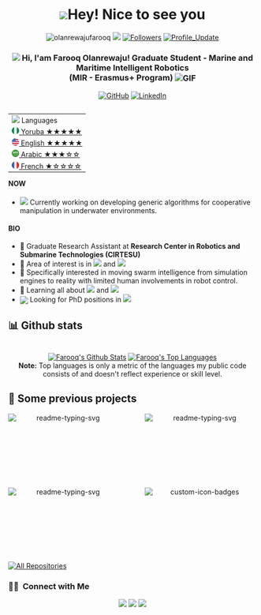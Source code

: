 <h1 align="center"> <img src="https://emojis.slackmojis.com/emojis/images/1531849430/4246/blob-sunglasses.gif?1531849430" width="36"/>Hey! Nice to see you </h1>

<p align="center"> 
    <img src="https://komarev.com/ghpvc/?username=olanrewajufarooq" alt="olanrewajufarooq"/> 
    <a href="https://github.com/olanrewajufarooq/olanrewajufarooq/pulse" alt="Activity"><img src="https://img.shields.io/github/commit-activity/m/olanrewajufarooq/olanrewajufarooq" /></a>
    <a href="https://github.com/olanrewajufarooq?tab=followers"><img alt="Followers" src="https://img.shields.io/github/followers/olanrewajufarooq?color=4C1&logo=github"></a>
    <a href="https://github.com/olanrewajufarooq/olanrewajufarooq" target="_blank"><img alt="Profile_Update" src="https://img.shields.io/github/last-commit/olanrewajufarooq/olanrewajufarooq?label=Profile%20update&style=fflat-square"></a>
</p> 


<h3 align="center"> 
    <img src="https://media.giphy.com/media/hvRJCLFzcasrR4ia7z/giphy.gif" width="21"></a> Hi, I'am Farooq Olanrewaju! Graduate Student - Marine and Maritime Intelligent Robotics <br> (MIR - Erasmus+ Program) <img align="center" alt="GIF" width="30"  src="https://media.giphy.com/media/H6KusZ8pzxtyymblnE/giphy.gif" width="36"/>
</h3> 

<p align="center">   

</p> 
<p align="center"> 
    <a href="https://github.com/olanrewajufarooq" target="_blank"><img alt="GitHub" src="https://img.shields.io/badge/-@olanrewajufarooq-181717?style=flat-square&logo=GitHub&logoColor=white"></a>
    <a href="https://www.linkedin.com/in/olanrewajufarooq" target="_blank"><img alt="LinkedIn" src="https://img.shields.io/badge/-olanrewajufarooq-0077B5?style=flat-square&logo=Linkedin&logoColor=white"></a>
    <!-- <a href="https://www.researchgate.net/profile/Milan-Parmar" target="_blank"><img alt="ResearchGate" src="https://img.shields.io/badge/-Milaan&#8208;Parmar-00CCBB?style=flat-square&logo=ResearchGate&logoColor=white"></a> -->
    <!-- <a href="https://orcid.org/0000-0002-7596-407X" target="_blank"><img alt="ORCID" src="https://img.shields.io/badge/-0000&#8208;0002&#8208;7596&#8208;407X-A6CE39?style=flat-square&logo=ORCID&logoColor=white"></a> -->
    <!-- <a href="https://publons.com/researcher/3190369/milan-parmar" target="_blank"><img alt="publons" src="https://img.shields.io/badge/-Milan Parmar-336699?style=flat-square&logo=PUBLONS&logoColor=white"></a> -->
    <!-- <a href="https://scholar.google.com/citations?user=TV396CYAAAAJ&hl=en" target="_blank"><img alt="GoogleScholar" src="https://img.shields.io/badge/-Milan Parmar-4885ED?style=flat-square&logo=Google-Scholar&logoColor=white"></a> -->
    <!-- <img alt="WeChat" src="https://img.shields.io/badge/-milaanparmar9-4C1?style=flat-square&logo=wechat&logoColor=white"></a> -->
    <!-- <img alt="Skype" src="https://img.shields.io/badge/milaan.09-blue?flat-square&logo=skype&logoColor=white"></a> -->
</p> 


<table align="right">
    <tr><td><img src="https://github.com/milaan9/milaan9/blob/main/3898082.svg" width="25"> Languages</a></td></tr>
    <tr><td><a href="README.md"><img src="https://github.com/olanrewajufarooq/olanrewajufarooq/blob/main/icons/NGR.png" height="15"> Yoruba ★★★★★</a></td></tr>
    <tr><td><a href="README.md"><img src="https://github.com/olanrewajufarooq/olanrewajufarooq/blob/main/icons/ENG.png" height="15"> English ★★★★★</a></td></tr>
    <tr><td><a href="README_pt.md"><img src="https://github.com/olanrewajufarooq/olanrewajufarooq/blob/main/icons/KSA.png" height="15"> Arabic ★★★☆☆</a></td></tr>
    <tr><td><a href="README_pt.md"><img src="https://github.com/olanrewajufarooq/olanrewajufarooq/blob/main/icons/FRA.png" height="15"> French ★☆☆☆☆</a></td></tr>
</table>

#### NOW
- <img src="https://github.com/TheDudeThatCode/TheDudeThatCode/blob/master/Assets/Developer.gif" width="28"> Currently working on developing generic algorithms for cooperative manipulation in underwater environments.

#### BIO

- 🏢 Graduate Research Assistant at **Research Center in Robotics and Submarine Technologies (CIRTESU)**
- 🔭 Area of interest is in <img src="https://img.shields.io/badge/Multi-Robot Systems-green"> and <img src="https://img.shields.io/badge/Swarm Intelligence-blue">
- 🎯 Specifically interested in moving swarm intelligence from simulation engines to reality with limited human involvements in robot control.
- 🌱 Learning all about <img src="https://img.shields.io/badge/Robot Modelling and Control-brown"> and <img src="https://img.shields.io/badge/AI in Robotics-008080">
- <img align ='center' width ='27' src='https://media.giphy.com/media/LnQjpWaON8nhr21vNW/giphy.gif'> Looking for PhD positions in <img src="https://img.shields.io/badge/Robotics in Complex Environments-red">

<!-- GitHub stats section -->

## 📊 Github stats

<!-- Bassed on: https://github.com/anuraghazra/github-readme-stats -->
<p align="center">
  <br/>
  <a href="https://github.com/olanrewajufarooq/olanrewajufarooq"><img alt="Farooq's Github Stats" src="https://github-readme-stats.vercel.app/api/?username=olanrewajufarooq&show_icons=true&count_private=true&theme=react&bg_color=1F222E&title_color=7cebf5&icon_color=2d7de4&show_icons=true&border_color=7cebf5&border_radius=10" height="192px"/></a>
  <a href="https://github.com/olanrewajufarooq/olanrewajufarooq"><img alt="Farooq's Top Languages" src="https://github-readme-stats.vercel.app/api/top-langs/?username=olanrewajufarooq&langs_count=6&layout=compact&theme=react&bg_color=1F222E&title_color=7cebf5&icon_color=2d7de4&show_icons=true&border_color=7cebf5&border_radius=10" height="192px"/></a>
  <br/>
  <b>Note:</b> Top languages is only a metric of the languages my public code consists of and doesn't reflect experience or skill level.
</p>

<!-- Projects section -->

## 📘 Some previous projects

<!-- Bassed on: Repo info cards - https://github.com/anuraghazra/github-readme-stats -->
<p align="center">
  <p style="widht: 100%;" align="center">
    <a href="https://github.com/olanrewajufarooq/OceanographyAnalysis"><img align="left" width="45%" height="150px" src="https://github-readme-stats.vercel.app/api/pin/?username=olanrewajufarooq&repo=OceanographyAnalysis&bg_color=1F222E&title_color=7cebf5&icon_color=2d7de4&theme=react&border_color=7cebf5&border_radius=10&show_icons=true" alt="readme-typing-svg"></a>
    <a href="https://github.com/olanrewajufarooq/BlueROVCompetition"><img align="right" width="45%" height="150px" src="https://github-readme-stats.vercel.app/api/pin/?username=olanrewajufarooq&repo=BlueROVCompetition&bg_color=1F222E&title_color=7cebf5&icon_color=2d7de4&theme=react&border_color=7cebf5&border_radius=10&show_icons=true" alt="readme-typing-svg"></a>
  </p>
  <p align="center">&#8192;</p>
  <p style="widht: 100%;" align="center">
    <a href="https://github.com/olanrewajufarooq/FlexibleArmControl"><img align="left" width="45%" height="150px" src="https://github-readme-stats.vercel.app/api/pin/?username=olanrewajufarooq&repo=FlexibleArmControl&bg_color=1F222E&title_color=7cebf5&icon_color=2d7de4&theme=react&border_color=7cebf5&border_radius=10&show_icons=true" alt="readme-typing-svg"></a>
    <a href="https://github.com/olanrewajufarooq/MIRUnderwaterRobotics"><img align="right" width="45%" height="150px" src="https://github-readme-stats.vercel.app/api/pin?username=olanrewajufarooq&repo=MIRUnderwaterRobotics&theme=react&border_color=7cebf5&border_radius=10&bg_color=1F222E&title_color=7cebf5&icon_color=2d7de4&show_icons=true" alt="custom-icon-badges"></a>
  </p>
</p>

<p align="center">&#8192;</p>
<p align="center">&#8192;</p>

<p align="left">
  <a href="https://github.com/olanrewajufarooq?tab=repositories"><img alt="All Repositories" title="All Repositories" src="https://custom-icon-badges.herokuapp.com/badge/-All%20Repos-2962FF?style=for-the-badge&logoColor=white&logo=repo"/></a>
</p>

### 🤝🏻 &nbsp;Connect with Me

<p align="center">
<a href="https://www.olanrewajufarooq.com"><img src="https://img.shields.io/badge/-olanrewajufarooq.com-3423A6?style=flat&logo=Google-Chrome&logoColor=white"/></a>
<a href="https://linkedin.com/in/olanrewajufarooq"><img src="https://img.shields.io/badge/-Farooq%20Olanrewaju-0077B5?style=flat&logo=Linkedin&logoColor=white"/></a>
<a href="mailto:olanrewajufarooq@yahoo.com"><img src="https://img.shields.io/badge/-olanrewajufarooq@yahoo.com-D14836?style=flat&logo=Yahoo&logoColor=white"/></a>
</p>
